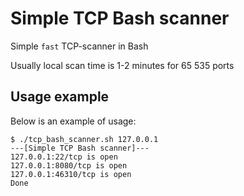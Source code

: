 # Simple TCP Bash scanner

Simple `fast` TCP-scanner in Bash

Usually local scan time is 1-2 minutes for 65 535 ports

## Usage example

Below is an example of usage:

```
$ ./tcp_bash_scanner.sh 127.0.0.1
---[Simple TCP Bash scanner]---
127.0.0.1:22/tcp is open
127.0.0.1:8080/tcp is open
127.0.0.1:46310/tcp is open
Done
```
